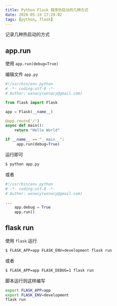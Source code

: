 ```yaml
---
title: Python Flask 程序热启动的几种方式
date: 2020-05-19 17:29:02
tags: [python, flask]
---
```


记录几种热启动的方式

<!-- more -->
<!-- toc -->

## app.run

使用 `app.run(debug=True)`

编辑文件 `app.py`

```python
#!/usr/bin/env python
# -*- coding:utf-8 -*-
# Author: wxnacy(wxnacy@gmail.com)

from flask import Flask

app = Flask(__name__)

@app.route('/')
async def main():
    return "Hello World"

if __name__ == "__main__":
     app.run(debug=True)
```

运行即可

```bash
$ python app.py
```

或者

```python
#!/usr/bin/env python
# -*- coding:utf-8 -*-
# Author: wxnacy(wxnacy@gmail.com)

...
    app.debug = True
    app.run()
```

## flask run

使用 `flask` 运行

```bash
$ FLASK_APP=app FLASK_ENV=development flask run
```

或者


```bash
$ FLASK_APP=app FLASK_DEBUG=1 flask run
```

脚本运行则这样编写

```bash
export FLASK_APP=app
export FLASK_ENV=development
flask run
```
